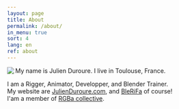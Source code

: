 ```yaml
---
layout: page
title: About
permalink: /about/
in_menu: true
sort: 4
lang: en
ref: about
---
```



<img align='left' src='{{ site.baseurl }}/assets/img/julienduroure.jpg'>
My name is Julien Duroure.  
I live in Toulouse, France.  


I am a Rigger, Animator, Developper, and Blender Trainer.  
My website are [JulienDuroure.com][1], and [BleRiFa][2] of course!  
I'am a member of [RGBa collective][3].  

[1]: http://julienduroure.com
[2]: http://BleRiFa.com
[3]: http://rgba.fr

